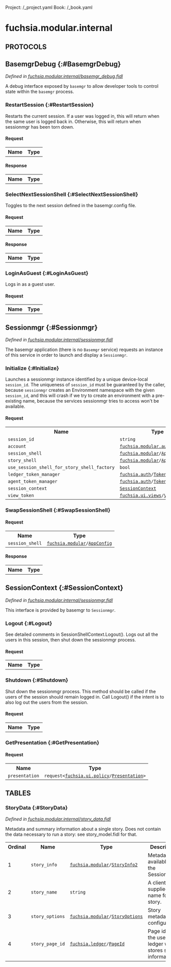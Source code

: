 Project: /_project.yaml
Book: /_book.yaml

# fuchsia.modular.internal


## **PROTOCOLS**

## BasemgrDebug {:#BasemgrDebug}
*Defined in [fuchsia.modular.internal/basemgr_debug.fidl](https://fuchsia.googlesource.com/fuchsia/+/master/sdk/fidl/fuchsia.modular.internal/basemgr_debug.fidl#10)*

 A debug interface exposed by `basemgr` to allow developer tools to control
 state within the `basemgr` process.

### RestartSession {:#RestartSession}

 Restarts the current session. If a user was logged in, this will return
 when the same user is logged back in. Otherwise, this will return when
 sessionmgr has been torn down.

#### Request
<table>
    <tr><th>Name</th><th>Type</th></tr>
    </table>


#### Response
<table>
    <tr><th>Name</th><th>Type</th></tr>
    </table>

### SelectNextSessionShell {:#SelectNextSessionShell}

 Toggles to the next session defined in the basemgr.config file.

#### Request
<table>
    <tr><th>Name</th><th>Type</th></tr>
    </table>


#### Response
<table>
    <tr><th>Name</th><th>Type</th></tr>
    </table>

### LoginAsGuest {:#LoginAsGuest}

 Logs in as a guest user.

#### Request
<table>
    <tr><th>Name</th><th>Type</th></tr>
    </table>



## Sessionmgr {:#Sessionmgr}
*Defined in [fuchsia.modular.internal/sessionmgr.fidl](https://fuchsia.googlesource.com/fuchsia/+/master/sdk/fidl/fuchsia.modular.internal/sessionmgr.fidl#16)*

 The basemgr application (there is no `Basemgr` service) requests
 an instance of this service in order to launch and display a `Sessionmgr`.

### Initialize {:#Initialize}

 Launches a sessionmgr instance identified by a unique device-local
 `session_id`. The uniqueness of `session_id` must be guaranteed by the
 caller, because `sessionmgr` creates an Environment namespace with the
 given `session_id`, and this will crash if we try to create an
 environment with a pre-existing name, because the services sessionmgr
 tries to access won't be available.


#### Request
<table>
    <tr><th>Name</th><th>Type</th></tr>
    <tr>
            <td><code>session_id</code></td>
            <td>
                <code>string</code>
            </td>
        </tr><tr>
            <td><code>account</code></td>
            <td>
                <code><a class='link' href='../fuchsia.modular.auth/index.html'>fuchsia.modular.auth</a>/<a class='link' href='../fuchsia.modular.auth/index.html#Account'>Account</a>?</code>
            </td>
        </tr><tr>
            <td><code>session_shell</code></td>
            <td>
                <code><a class='link' href='../fuchsia.modular/index.html'>fuchsia.modular</a>/<a class='link' href='../fuchsia.modular/index.html#AppConfig'>AppConfig</a></code>
            </td>
        </tr><tr>
            <td><code>story_shell</code></td>
            <td>
                <code><a class='link' href='../fuchsia.modular/index.html'>fuchsia.modular</a>/<a class='link' href='../fuchsia.modular/index.html#AppConfig'>AppConfig</a></code>
            </td>
        </tr><tr>
            <td><code>use_session_shell_for_story_shell_factory</code></td>
            <td>
                <code>bool</code>
            </td>
        </tr><tr>
            <td><code>ledger_token_manager</code></td>
            <td>
                <code><a class='link' href='../fuchsia.auth/index.html'>fuchsia.auth</a>/<a class='link' href='../fuchsia.auth/index.html#TokenManager'>TokenManager</a>?</code>
            </td>
        </tr><tr>
            <td><code>agent_token_manager</code></td>
            <td>
                <code><a class='link' href='../fuchsia.auth/index.html'>fuchsia.auth</a>/<a class='link' href='../fuchsia.auth/index.html#TokenManager'>TokenManager</a>?</code>
            </td>
        </tr><tr>
            <td><code>session_context</code></td>
            <td>
                <code><a class='link' href='#SessionContext'>SessionContext</a></code>
            </td>
        </tr><tr>
            <td><code>view_token</code></td>
            <td>
                <code><a class='link' href='../fuchsia.ui.views/index.html'>fuchsia.ui.views</a>/<a class='link' href='../fuchsia.ui.views/index.html#ViewToken'>ViewToken</a></code>
            </td>
        </tr></table>



### SwapSessionShell {:#SwapSessionShell}


#### Request
<table>
    <tr><th>Name</th><th>Type</th></tr>
    <tr>
            <td><code>session_shell</code></td>
            <td>
                <code><a class='link' href='../fuchsia.modular/index.html'>fuchsia.modular</a>/<a class='link' href='../fuchsia.modular/index.html#AppConfig'>AppConfig</a></code>
            </td>
        </tr></table>


#### Response
<table>
    <tr><th>Name</th><th>Type</th></tr>
    </table>

## SessionContext {:#SessionContext}
*Defined in [fuchsia.modular.internal/sessionmgr.fidl](https://fuchsia.googlesource.com/fuchsia/+/master/sdk/fidl/fuchsia.modular.internal/sessionmgr.fidl#40)*

 This interface is provided by basemgr to `Sessionmgr`.

### Logout {:#Logout}

 See detailed comments in SessionShellContext.Logout(). Logs out all the
 users in this session, then shut down the sessionmgr process.

#### Request
<table>
    <tr><th>Name</th><th>Type</th></tr>
    </table>



### Shutdown {:#Shutdown}

 Shut down the sessionmgr process. This method should be called if the
 users of the session should remain logged in. Call Logout() if the intent
 is to also log out the users from the session.

#### Request
<table>
    <tr><th>Name</th><th>Type</th></tr>
    </table>



### GetPresentation {:#GetPresentation}


#### Request
<table>
    <tr><th>Name</th><th>Type</th></tr>
    <tr>
            <td><code>presentation</code></td>
            <td>
                <code>request&lt;<a class='link' href='../fuchsia.ui.policy/index.html'>fuchsia.ui.policy</a>/<a class='link' href='../fuchsia.ui.policy/index.html#Presentation'>Presentation</a>&gt;</code>
            </td>
        </tr></table>









## **TABLES**

### StoryData {:#StoryData}


*Defined in [fuchsia.modular.internal/story_data.fidl](https://fuchsia.googlesource.com/fuchsia/+/master/sdk/fidl/fuchsia.modular.internal/story_data.fidl#12)*

 Metadata and summary information about a single story.  Does not contain the
 data necessary to run a story: see story_model.fidl for that.


<table>
    <tr><th>Ordinal</th><th>Name</th><th>Type</th><th>Description</th></tr>
    <tr>
            <td>1</td>
            <td><code>story_info</code></td>
            <td>
                <code><a class='link' href='../fuchsia.modular/index.html'>fuchsia.modular</a>/<a class='link' href='../fuchsia.modular/index.html#StoryInfo2'>StoryInfo2</a></code>
            </td>
            <td> Metadata available to the SessionShell.
</td>
        </tr><tr>
            <td>2</td>
            <td><code>story_name</code></td>
            <td>
                <code>string</code>
            </td>
            <td> A client-supplied name for this story.
</td>
        </tr><tr>
            <td>3</td>
            <td><code>story_options</code></td>
            <td>
                <code><a class='link' href='../fuchsia.modular/index.html'>fuchsia.modular</a>/<a class='link' href='../fuchsia.modular/index.html#StoryOptions'>StoryOptions</a></code>
            </td>
            <td> Story metadata and configuration.
</td>
        </tr><tr>
            <td>4</td>
            <td><code>story_page_id</code></td>
            <td>
                <code><a class='link' href='../fuchsia.ledger/index.html'>fuchsia.ledger</a>/<a class='link' href='../fuchsia.ledger/index.html#PageId'>PageId</a></code>
            </td>
            <td> Page id on the user's ledger which stores story information.
</td>
        </tr></table>










